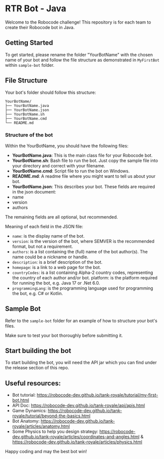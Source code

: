 # RTR Bot - Java

Welcome to the Robocode challenge! This repository is for each team to create their Robocode bot in Java.

## Getting Started

To get started, please rename the folder "YourBotName" with the chosen name of your bot and follow the file structure as demonstrated in `MyFirstBot` within `sample-bot` folder.

## File Structure

Your bot's folder should follow this structure:

```
YourBotName/
├── YourBotName.java
├── YourBotName.json
├── YourBotName.sh
├── YourBotName.cmd
└── README.md
```

### Structure of the bot

Within the YourBotName, you should have the following files:

- **YourBotName.java**: This is the main class file for your Robocode bot.
- **YourBotName.sh**: Bash file to run the bot. Just copy the sample file into your directory and correct with your filename.
- **YourBotName.cmd**: Script file to run the bot on Windows.
- **README.md**: A readme file where you might want to tell us about 
your bot.
- **YourBotName.json**: This describes your bot. These fields are required in the json document:
- name
- version
- authors

The remaining fields are all optional, but recommended.

Meaning of each field in the JSON file:

- `name`: is the display name of the bot.
- `version`: is the version of the bot, where SEMVER is the recommended format, but not a requirement.
- `authors`: is a list containing the (full) name of the bot author(s). The name could be a nickname or handle.
- `description`: is a brief description of the bot.
- `homepage`: is a link to a web page for the bot.
- `countryCodes`: is a list containing Alpha-2 country codes, representing the country of each author and/or bot.
platform: is the platform required for running the bot, e.g. Java 17 or .Net 6.0.
- `programmingLang`: is the programming language used for programming the bot, e.g. C# or Kotlin.

## Sample Bot

Refer to the `sample-bot` folder for an example of how to structure your bot's files.

Make sure to test your bot thoroughly before submitting it.

## Start building the bot

To start building the bot, you will need the API jar which you can find under the release section of this repo.

## Useful resources:

- Bot tutorial: https://robocode-dev.github.io/tank-royale/tutorial/my-first-bot.html
- API Doc: https://robocode-dev.github.io/tank-royale/api/apis.html
- Game Dynamics: https://robocode-dev.github.io/tank-royale/tutorial/beyond-the-basics.html
- Bot Anatomy: https://robocode-dev.github.io/tank-royale/articles/anatomy.html
- Some Physics to help you design strategy: https://robocode-dev.github.io/tank-royale/articles/coordinates-and-angles.html & https://robocode-dev.github.io/tank-royale/articles/physics.html

Happy coding and may the best bot win!
